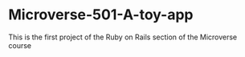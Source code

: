 # Microverse-501-A-toy-app
This is the first project of the Ruby on Rails section of the Microverse course
